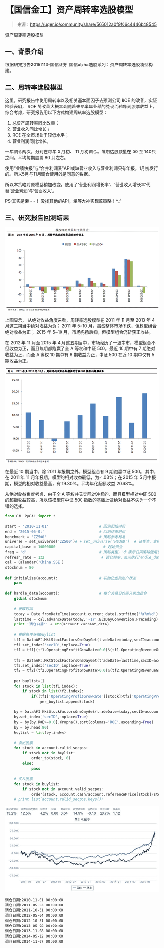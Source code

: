 

# 【国信金工】资产周转率选股模型

> 来源：https://uqer.io/community/share/565012a0f9f06c4446b48545


资产周转率选股模型

## 一、背景介绍

根据研究报告20151113-国信证券-国信alpha选股系列：资产周转率选股模型构建。

## 二、周转率选股模型

这里，研究报告中使用周转率以及相关基本面因子去预测公司 ROE 的改善，实证检验表明， ROE 的改善大概率会随着未来半年业绩的兑现而传导到股票收益上。综合考虑，研究报告用以下方式构建周转率选股模型：

1.  总资产周转率同比改善；
1.  营业收入同比增长；
1.  ROE 在全市场处于较低水平；
1.  营业利润同比增长。

一年调仓两次，分别在每年 5 月初、 11 月初调仓。每期选股数量在 50 至 140只之间。平均每期股票 80 只左右。

使用“业绩快报”与“合并利润表”API或缺营业收入与营业利润只有年报，1月初发行的。所以5月与11月调仓使用的是同意的数据。

所以本策略对原模型稍加改变，使用了‘营业利润增长率’、‘营业收入增长率’代替‘营业利润’与‘营业收入’。

PS:其实是懒 - -！ 没找其他的API，坐等大神实现原策略！^_^

## 三、研究报告回测结果

![](img/6631271175352063244.png)

上图显示， 从绝对收益角度来看，周转率选股模型在 2011 年 11 月至 2013 年 4月这三期当中绝对收益为负； 2011 年 5~10 月，虽然整体市场下跌，但模型组合绝对收益为正； 2015 年 5~10 月，市场先扬后抑，但模型组合仍斩获正收益。

在 2012 年 11 月至 2015 年 4 月这五期当中，市场经历了一波牛市，模型组合不但收益为正，而且每期都跑赢了全 A 等权和中证 500。最近 10 期中有 7 期绝对收益为正，而全 A 等权 10 期中有 6 期收益为正，中证 500 在近 10 期中仅有 5 期收益为正。

![](img/6631403116747394723.png)

在最近 10 期当中，除 2011 年报期之外，模型组合有 9 期跑赢中证 500。 其中，在 2011 年 11 月年报期，模型的相对收益最低，为-1.03%；在 2015 年 5 月中报期，模型的相对收益最高，有 19.30%。平均年化超额收益 20.68%。

从绝对收益角度考虑，由于全 A 等权并无实际对冲标的，而且模型相对中证 500的超额收益较高，所以该模型在中证 500 指数的基础上做绝对收益不失为一个不错的选择。

```py
from CAL.PyCAL import *

start = '2010-11-01'                       # 回测起始时间
end = '2015-05-01'                         # 回测结束时间
benchmark = 'ZZ500'                        # 策略参考标准
universe = set_universe('ZZ500')# + set_universe('HS300')  # 证券池，支持股票和基金
capital_base = 10000000                      # 起始资金
freq = 'd'                                 # 策略类型，'d'表示日间策略使用日线回测，'m'表示日内策略使用分钟线回测
refresh_rate = 122                          # 调仓频率，表示执行handle_data的时间间隔，若freq = 'd'时间间隔的单位为交易日，若freq = 'm'时间间隔为分钟
cal = Calendar('China.SSE')
stocknum = 80

def initialize(account):                   # 初始化虚拟账户状态
    pass

def handle_data(account):                  # 每个交易日的买入卖出指令
    global stocknum

    # 获取时间
    today = Date.fromDateTime(account.current_date).strftime('%Y%m%d')     # 当天日期
    lasttime = cal.advanceDate(today,'-1Y',BizDayConvention.Preceding).strftime('%Y%m%d')
    print '调仓日期:' + str(account.current_date)

    # 根据条件获取buylist
    tf1 = DataAPI.MktStockFactorsOneDayGet(tradeDate=today,secID=account.universe,ticker=u"",field=['secID','OperatingProfitGrowRate','OperatingRevenueGrowRate','TotalAssetsTRate','ROE'],pandas="1")
    tf1.set_index('secID',inplace=True)
    tf1 = tf1[(tf1.OperatingProfitGrowRate>0.0)&(tf1.OperatingRevenueGrowRate>0.0)&(tf1.TotalAssetsTRate>0.0)&(tf1.ROE>0.0)].dropna()
    
    tf2 = DataAPI.MktStockFactorsOneDayGet(tradeDate=lasttime,secID=account.universe,ticker=u"",field=['secID','OperatingProfitGrowRate','OperatingRevenueGrowRate','TotalAssetsTRate','ROE'],pandas="1")
    tf2.set_index('secID',inplace=True)
    tf2 = tf2[(tf2.OperatingProfitGrowRate>0.0)&(tf2.OperatingRevenueGrowRate>0.0)&(tf2.TotalAssetsTRate>0.0)&(tf2.ROE>0.0)].dropna()
    
    per_buylist=[]    
    for stock in list(tf1.index):
        if stock in list(tf2.index):
            if((tf1['OperatingProfitGrowRate'][stock]>tf2['OperatingProfitGrowRate'][stock])&(tf1['OperatingRevenueGrowRate'][stock]>tf2['OperatingRevenueGrowRate'][stock])&(tf1['TotalAssetsTRate'][stock]>tf2['TotalAssetsTRate'][stock])):
                per_buylist.append(stock)
    
    by = DataAPI.MktStockFactorsOneDayGet(tradeDate=today,secID=account.universe,ticker=u"",field=['secID','ROE'],pandas="1")
    by.set_index('secID',inplace=True)
    by = by[by.ROE>=0.0].dropna().sort(columns='ROE',ascending=True)
    by = by.head(80)
    buylist = list(by.index)
    
    # 卖出股票   
    for stock in account.valid_secpos:
        if stock not in buylist:
            order_to(stock, 0)
        else:
            pass
        
    # 买入股票    
    for stock in buylist:
        if stock not in account.valid_secpos:
            order(stock, account.cash/account.referencePrice[stock]/stocknum)            
    # print list(account.valid_secpos.keys())
```

![](img/20160730090029.jpg)

```
调仓日期:2010-11-01 00:00:00
调仓日期:2011-05-03 00:00:00
调仓日期:2011-10-31 00:00:00
调仓日期:2012-05-04 00:00:00
调仓日期:2012-10-31 00:00:00
调仓日期:2013-05-08 00:00:00
调仓日期:2013-11-08 00:00:00
调仓日期:2014-05-12 00:00:00
调仓日期:2014-11-07 00:00:00
```

